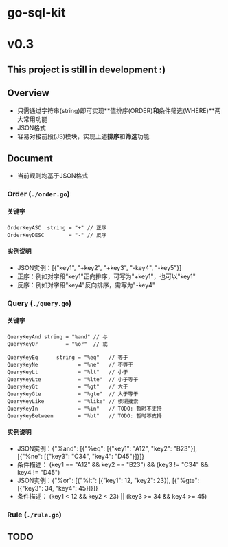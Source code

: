 # go-sql-kit

# v0.3

## This project is still in development :)

## Overview

* 只需通过字符串(string)即可实现**值排序(ORDER)**和**条件筛选(WHERE)**两大常用功能
* JSON格式
* 容易对接前段(JS)模块，实现上述**排序**和**筛选**功能

## Document

* 当前规则均基于JSON格式

### Order (`./order.go`)

#### 关键字

```golang
OrderKeyASC  string = "+" // 正序
OrderKeyDESC        = "-" // 反序
```

#### 实例说明

* JSON实例：[{"key1", "+key2", "+key3", "-key4", "-key5"}]
* 正序：例如对字段"key1"正向排序，可写为"+key1"，也可以"key1"
* 反序：例如对字段"key4"反向排序，需写为"-key4"

### Query (`./query.go`)

#### 关键字

```golang
QueryKeyAnd string = "%and" // 与
QueryKeyOr         = "%or"  // 或
```

```golang
QueryKeyEq      string = "%eq"   // 等于
QueryKeyNe             = "%ne"   // 不等于
QueryKeyLt             = "%lt"   // 小于
QueryKeyLte            = "%lte"  // 小于等于
QueryKeyGt             = "%gt"   // 大于
QueryKeyGte            = "%gte"  // 大于等于
QueryKeyLike           = "%like" // 模糊搜索
QueryKeyIn             = "%in"   // TODO: 暂时不支持
QueryKeyBetween        = "%bt"   // TODO: 暂时不支持
```

#### 实例说明

* JSON实例：{"%and": [{"%eq": [{"key1": "A12", "key2": "B23"}], [{"%ne": [{"key3": "C34", "key4": "D45"}]}]}
* 条件描述： (key1 == "A12" && key2 == "B23") && (key3 != "C34" && key4 != "D45")
* JSON实例：{"%or": [{"%lt": [{"key1": 12, "key2": 23}], [{"%gte": [{"key3": 34, "key4": 45}]}]}
* 条件描述： (key1 < 12 && key2 < 23) || (key3 >= 34 && key4 >= 45)

### Rule (`./rule.go`)

## TODO
